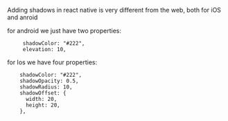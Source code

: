 Adding shadows in react native is very different from the web, both for iOS and anroid 

for android we just have two properties:

```
     shadowColor: "#222",
     elevation: 10,

```

for Ios we have four properties:

```
    shadowColor: "#222",
    shadowOpacity: 0.5,
    shadowRadius: 10,
    shadowOffset: {
      width: 20,
      height: 20,
    },

```
